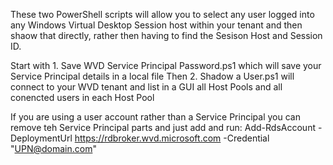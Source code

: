 These two PowerShell scripts will allow you to select any user logged into any Windows Virtual Desktop Session host within your tenant and then shaow that directly, rather then having to find the Sesison Host and Session ID.

Start with 1. Save WVD Service Principal Password.ps1 which will save your Service Principal details in a local file
Then 2. Shadow a User.ps1 will connect to your WVD tenant and list in a GUI all Host Pools and all conencted users in each Host Pool

If you are using a user account rather than a Service Principal you can remove teh Service Principal parts and just add and run: 
Add-RdsAccount -DeploymentUrl https://rdbroker.wvd.microsoft.com -Credential "<UPN@domain.com>"
